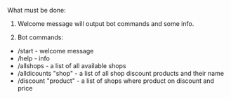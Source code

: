 What must be done:

1. Welcome message will output bot commands and some info.

2. Bot commands:

- /start - welcome message
- /help - info
- /allshops - a list of all available shops
- /alldicounts "shop" - a list of all shop discount products and their name
- /discount "product" - a list of shops where product on discount and price
